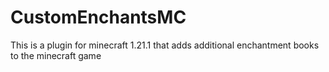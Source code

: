 # CustomEnchantsMC
This is a plugin for minecraft 1.21.1 that adds additional enchantment books to the minecraft game
